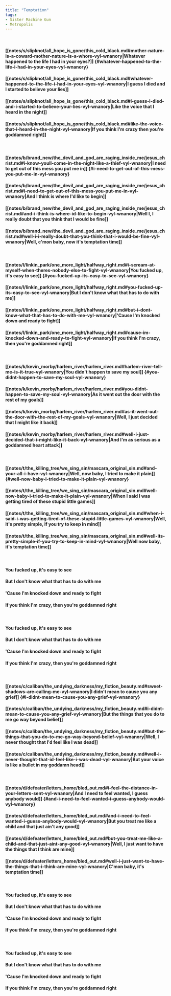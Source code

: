 ```yaml
---
title: "Temptation"
tags:
- Sister Machine Gun
- Metropolis
---
```

&nbsp;
#### [[notes/s/slipknot/all_hope_is_gone/this_cold_black.md#mother-nature-is-a-coward-mother-nature-is-a-whore-vyl-wnanory|Whatever happened to the life I had in your eyes?]] {#whatever-happened-to-the-life-i-had-in-your-eyes-vyl-wnanory}
#### [[notes/s/slipknot/all_hope_is_gone/this_cold_black.md#whatever-happened-to-the-life-i-had-in-your-eyes-vyl-wnanory|I guess I died and I started to believe your lies]]
#### [[notes/s/slipknot/all_hope_is_gone/this_cold_black.md#i-guess-i-died-and-i-started-to-believe-your-lies-vyl-wnanory|Like the voice that I heard in the night]]
#### [[notes/s/slipknot/all_hope_is_gone/this_cold_black.md#like-the-voice-that-i-heard-in-the-night-vyl-wnanory|If you think I'm crazy then you're goddamned right]]
&nbsp;
#### [[notes/b/brand_new/the_devil_and_god_are_raging_inside_me/jesus_christ.md#i-know-youll-come-in-the-night-like-a-thief-vyl-wnanory|I need to get out of this mess you put me in]] {#i-need-to-get-out-of-this-mess-you-put-me-in-vyl-wnanory}
#### [[notes/b/brand_new/the_devil_and_god_are_raging_inside_me/jesus_christ.md#i-need-to-get-out-of-this-mess-you-put-me-in-vyl-wnanory|And I think is where I'd like to begin]]
#### [[notes/b/brand_new/the_devil_and_god_are_raging_inside_me/jesus_christ.md#and-i-think-is-where-id-like-to-begin-vyl-wnanory|Well I, I really doubt that you think that I would be fine]]
#### [[notes/b/brand_new/the_devil_and_god_are_raging_inside_me/jesus_christ.md#well-i-i-really-doubt-that-you-think-that-i-would-be-fine-vyl-wnanory|Well, c'mon baby, now it's temptation time]]
&nbsp;
#### [[notes/l/linkin_park/one_more_light/halfway_right.md#i-scream-at-myself-when-theres-nobody-else-to-fight-vyl-wnanory|You fucked up, it's easy to see]] {#you-fucked-up-its-easy-to-see-vyl-wnanory}
#### [[notes/l/linkin_park/one_more_light/halfway_right.md#you-fucked-up-its-easy-to-see-vyl-wnanory|But I don't know what that has to do with me]]
#### [[notes/l/linkin_park/one_more_light/halfway_right.md#but-i-dont-know-what-that-has-to-do-with-me-vyl-wnanory|'Cause I'm knocked down and ready to fight]]
#### [[notes/l/linkin_park/one_more_light/halfway_right.md#cause-im-knocked-down-and-ready-to-fight-vyl-wnanory|If you think I'm crazy, then you're goddamned right]]
&nbsp;
#### [[notes/k/kevin_morby/harlem_river/harlem_river.md#harlem-river-tell-me-is-it-true-vyl-wnanory|You didn't happen to save my soul]] {#you-didnt-happen-to-save-my-soul-vyl-wnanory}
#### [[notes/k/kevin_morby/harlem_river/harlem_river.md#you-didnt-happen-to-save-my-soul-vyl-wnanory|As it went out the door with the rest of my goals]]
#### [[notes/k/kevin_morby/harlem_river/harlem_river.md#as-it-went-out-the-door-with-the-rest-of-my-goals-vyl-wnanory|Well, I just decided that I might like it back]]
#### [[notes/k/kevin_morby/harlem_river/harlem_river.md#well-i-just-decided-that-i-might-like-it-back-vyl-wnanory|And I'm as serious as a goddamned heart attack]]
&nbsp;
#### [[notes/t/the_killing_tree/we_sing_sin/mascara_original_sin.md#and-your-all-i-have-vyl-wnanory|Well, now baby, I tried to make it plain]] {#well-now-baby-i-tried-to-make-it-plain-vyl-wnanory}
#### [[notes/t/the_killing_tree/we_sing_sin/mascara_original_sin.md#well-now-baby-i-tried-to-make-it-plain-vyl-wnanory|When I said I was getting tired of these stupid little games]]
#### [[notes/t/the_killing_tree/we_sing_sin/mascara_original_sin.md#when-i-said-i-was-getting-tired-of-these-stupid-little-games-vyl-wnanory|Well, it's pretty simple, if you try to keep in mind]]
#### [[notes/t/the_killing_tree/we_sing_sin/mascara_original_sin.md#well-its-pretty-simple-if-you-try-to-keep-in-mind-vyl-wnanory|Well now baby, it's temptation time]]
&nbsp;
#### You fucked up, it's easy to see
#### But I don't know what that has to do with me
#### 'Cause I'm knocked down and ready to fight
#### If you think I'm crazy, then you're goddamned right
&nbsp;
#### You fucked up, it's easy to see
#### But I don't know what that has to do with me
#### 'Cause I'm knocked down and ready to fight
#### If you think I'm crazy, then you're goddamned right
&nbsp;
#### [[notes/c/caliban/the_undying_darkness/my_fiction_beauty.md#sweet-shadows-are-calling-me-vyl-wnanory|I didn't mean to cause you any grief]] {#i-didnt-mean-to-cause-you-any-grief-vyl-wnanory}
#### [[notes/c/caliban/the_undying_darkness/my_fiction_beauty.md#i-didnt-mean-to-cause-you-any-grief-vyl-wnanory|But the things that you do to me go way beyond belief]]
#### [[notes/c/caliban/the_undying_darkness/my_fiction_beauty.md#but-the-things-that-you-do-to-me-go-way-beyond-belief-vyl-wnanory|Well, I never thought that I'd feel like I was dead]]
#### [[notes/c/caliban/the_undying_darkness/my_fiction_beauty.md#well-i-never-thought-that-id-feel-like-i-was-dead-vyl-wnanory|But your voice is like a bullet in my goddamn head]]
&nbsp;
#### [[notes/d/defeater/letters_home/bled_out.md#i-feel-the-distance-in-your-letters-sent-vyl-wnanory|And I need to feel wanted, I guess anybody would]] {#and-i-need-to-feel-wanted-i-guess-anybody-would-vyl-wnanory}
#### [[notes/d/defeater/letters_home/bled_out.md#and-i-need-to-feel-wanted-i-guess-anybody-would-vyl-wnanory|But you treat me like a child and that just ain't any good]]
#### [[notes/d/defeater/letters_home/bled_out.md#but-you-treat-me-like-a-child-and-that-just-aint-any-good-vyl-wnanory|Well, I just want to have the things that I think are mine]]
#### [[notes/d/defeater/letters_home/bled_out.md#well-i-just-want-to-have-the-things-that-i-think-are-mine-vyl-wnanory|C'mon baby, it's temptation time]]
&nbsp;
#### You fucked up, it's easy to see
#### But I don't know what that has to do with me
#### 'Cause I'm knocked down and ready to fight
#### If you think I'm crazy, then you're goddamned right
&nbsp;
#### You fucked up, it's easy to see
#### But I don't know what that has to do with me
#### 'Cause I'm knocked down and ready to fight
#### If you think I'm crazy, then you're goddamned right

